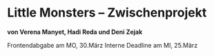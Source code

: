 Little Monsters – Zwischenprojekt
=================================

**von Verena Manyet, Hadi Reda und Deni Zejak**

Frontendabgabe am MO, 30.März
Interne Deadline am MI, 25.März